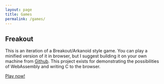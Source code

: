 ```yaml
---
layout: page
title: Games 
permalink: /games/
---
```

## Freakout

This is an iteration of a Breakout/Arkanoid style game. You can play a minified version of it in browser, but I suggest building it on your own machine from [Github](www.github.com/eikrt/freakout). This project exists for demonstrating the possibilities of WebAssembly and writing C to the browser.

[Play now!](/freakout/)
